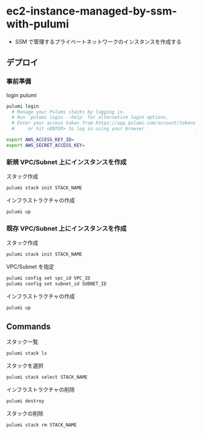 # ec2-instance-managed-by-ssm-with-pulumi

-   SSM で管理するプライベートネットワークのインスタンスを作成する

## デプロイ

### 事前準備

login pulumi

```sh
pulumi login
  # Manage your Pulumi stacks by logging in.
  # Run `pulumi login --help` for alternative login options.
  # Enter your access token from https://app.pulumi.com/account/tokens
  #     or hit <ENTER> to log in using your browser                   :
```

```sh
export AWS_ACCESS_KEY_ID=
export AWS_SECRET_ACCESS_KEY=
```

### 新規 VPC/Subnet 上にインスタンスを作成

スタック作成

```sh
pulumi stack init STACK_NAME
```

インフラストラクチャの作成

```sh
pulumi up
```

### 既存 VPC/Subnet 上にインスタンスを作成

スタック作成

```sh
pulumi stack init STACK_NAME
```

VPC/Subnet を指定

```sh
pulumi config set vpc_id VPC_ID
pulumi config set subnet_id SUBNET_ID
```

インフラストラクチャの作成

```sh
pulumi up
```

## Commands

スタック一覧

```sh
pulumi stack ls
```

スタックを選択

```sh
pulumi stack select STACK_NAME
```

インフラストラクチャの削除

```sh
pulumi destroy
```

スタックの削除

```sh
pulumi stack rm STACK_NAME
```
